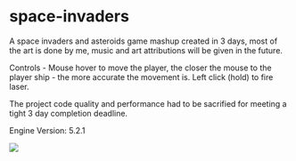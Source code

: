 # space-invaders

A space invaders and asteroids game mashup created in 3 days, most of the art is done by me, music and art attributions will be given in the future.

Controls - Mouse hover to move the player, the closer the mouse to the player ship - the more accurate the movement is. Left click (hold) to fire laser.

The project code quality and performance had to be sacrified for meeting a tight 3 day completion deadline.

Engine Version: 5.2.1

![](https://media.giphy.com/media/v1.Y2lkPTc5MGI3NjExeHBhN3VyczZuM2RmeDFkbTE5dTV2ZjQ0bjJ4enM5djh2c3kyMXZ2ZSZlcD12MV9pbnRlcm5hbF9naWZfYnlfaWQmY3Q9Zw/Am224CsfrxV9IcaVJi/giphy-downsized-large.gif)

